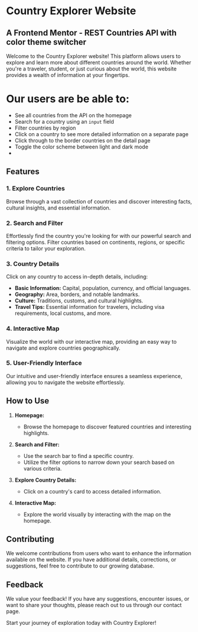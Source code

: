 # Country Explorer Website
##  A Frontend Mentor - REST Countries API with color theme switcher

Welcome to the Country Explorer website! This platform allows users to explore and learn more about different countries around the world. Whether you're a traveler, student, or just curious about the world, this website provides a wealth of information at your fingertips.

# Our users are be able to:

- See all countries from the API on the homepage
- Search for a country using an `input` field
- Filter countries by region
- Click on a country to see more detailed information on a separate page
- Click through to the border countries on the detail page
- Toggle the color scheme between light and dark mode
- 
## Features

### 1. Explore Countries

Browse through a vast collection of countries and discover interesting facts, cultural insights, and essential information.

### 2. Search and Filter

Effortlessly find the country you're looking for with our powerful search and filtering options. Filter countries based on continents, regions, or specific criteria to tailor your exploration.

### 3. Country Details

Click on any country to access in-depth details, including:

- **Basic Information:** Capital, population, currency, and official languages.
- **Geography:** Area, borders, and notable landmarks.
- **Culture:** Traditions, customs, and cultural highlights.
- **Travel Tips:** Essential information for travelers, including visa requirements, local customs, and more.

### 4. Interactive Map

Visualize the world with our interactive map, providing an easy way to navigate and explore countries geographically.

### 5. User-Friendly Interface

Our intuitive and user-friendly interface ensures a seamless experience, allowing you to navigate the website effortlessly.

## How to Use

1. **Homepage:**
   - Browse the homepage to discover featured countries and interesting highlights.

2. **Search and Filter:**
   - Use the search bar to find a specific country.
   - Utilize the filter options to narrow down your search based on various criteria.

3. **Explore Country Details:**
   - Click on a country's card to access detailed information.

4. **Interactive Map:**
   - Explore the world visually by interacting with the map on the homepage.

## Contributing

We welcome contributions from users who want to enhance the information available on the website. If you have additional details, corrections, or suggestions, feel free to contribute to our growing database.

## Feedback

We value your feedback! If you have any suggestions, encounter issues, or want to share your thoughts, please reach out to us through our contact page.

Start your journey of exploration today with Country Explorer!
